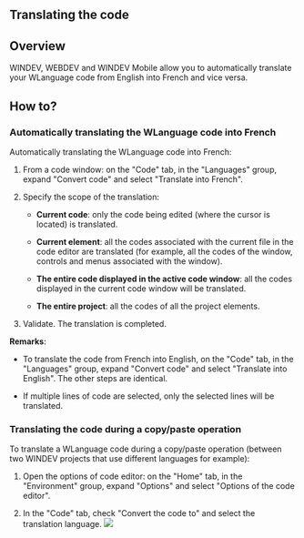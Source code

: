 


## Translating the code 
			



<a name="NOTE1"></a>
<a name="NOTE1_1"></a>


## Overview
<a name="overview_ELTTEXTE000128"></a>
WINDEV, WEBDEV and WINDEV Mobile allow you to automatically translate your WLanguage code from English into French and vice versa.

<a name="NOTE2"></a>
<a name="NOTE2_1"></a>


## How to?
<a name="how_ELTTEXTE000152"></a>


### Automatically translating the WLanguage code into French
<a name="automatically_translating_the_wlanguage_code_into_french_ELTPARAGRAPHE000018"></a>

Automatically translating the WLanguage code into French:

1. From a code window: on the "Code" tab, in the "Languages" group, expand "Convert code" and select "Translate into French".

2. Specify the scope of the translation:

	- **Current code**: only the code being edited (where the cursor is located) is translated.

	- **Current element**: all the codes associated with the current file in the code editor are translated (for example, all the codes of the window, controls and menus associated with the window).

	- **The entire code displayed in the active code window**: all the codes displayed in the current code window will be translated.

	- **The entire project**: all the codes of all the project elements.




3. Validate. The translation is completed.




**Remarks**: 

- To translate the code from French into English, on the "Code" tab, in the "Languages" group, expand "Convert code" and select "Translate into English". The other steps are identical.

- If multiple lines of code are selected, only the selected lines will be translated.



<a name="NOTE2_2"></a>


### Translating the code during a copy/paste operation
<a name="translating_the_code_during_copypaste_operation_ELTPARAGRAPHE000063"></a>

To translate a WLanguage code during a copy/paste operation (between two WINDEV projects that use different languages for example):

1. Open the options of code editor: on the "Home" tab, in the "Environment" group, expand "Options" and select "Options of the code editor".

2. In the "Code" tab, check "Convert the code to" and select the translation language.
![](https://doc.pcsoft.fr/en-US/images/image.awp?langid=3&name=Coller-Code.gif)






